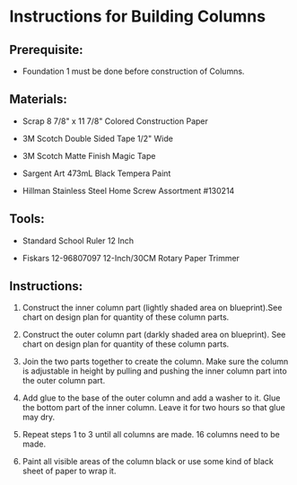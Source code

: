 # Instructions for Building Columns

## Prerequisite:

* Foundation 1 must be done before construction of Columns.

## Materials:

* Scrap 8 7/8" x 11 7/8" Colored Construction Paper

* 3M Scotch Double Sided Tape 1/2" Wide

* 3M Scotch Matte Finish Magic Tape

* Sargent Art 473mL Black Tempera Paint

* Hillman Stainless Steel Home Screw Assortment #130214

## Tools:

* Standard School Ruler 12 Inch

* Fiskars 12-96807097 12-Inch/30CM Rotary Paper Trimmer

## Instructions:

1. Construct the inner column part (lightly shaded area on blueprint).See chart on design plan for quantity of these column parts. 

1. Construct the outer column part (darkly shaded area on blueprint). See chart on design plan for quantity of these column parts.

1. Join the two parts together to create the column. Make sure the column is adjustable in height by pulling and pushing the inner column part into the outer column part.

1. Add glue to the base of the outer column and add a washer to it. Glue the bottom part of the inner column. Leave it for two hours so that glue may dry.

1. Repeat steps 1 to 3 until all columns are made. 16 columns need to be made.

1. Paint all visible areas of the column black or use some kind of black sheet of paper to wrap it.